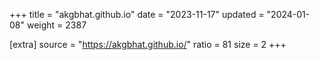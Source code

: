 +++
title = "akgbhat.github.io"
date = "2023-11-17"
updated = "2024-01-08"
weight = 2387

[extra]
source = "https://akgbhat.github.io/"
ratio = 81
size = 2
+++
